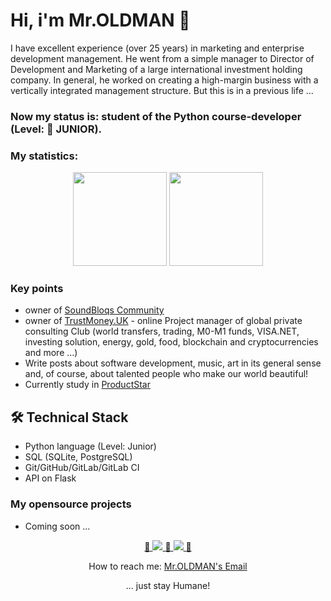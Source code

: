 <!--
**whoisoldman/whoisoldman.github.io** is a ✨ _special_ ✨ repository because its `README.md` (this file) appears on your GitHub profile.

Here are some ideas to get you started:

- 🔭 I’m currently working on ...
- 🌱 I’m currently learning ...
- 👯 I’m looking to collaborate on ...
- 🤔 I’m looking for help with ...
- 💬 Ask me about ...
- 📫 How to reach me: ...
- 😄 Pronouns: ...
- ⚡ Fun fact: ...
-->

# Hi, i'm Mr.OLDMAN 👋
I have excellent experience (over 25 years) in marketing and enterprise development management. He went from a simple manager to Director of Development and Marketing of a large international investment holding company. In general, he worked on creating a high-margin business with a vertically integrated management structure. But this is in a previous life ...

### Now my status is: student of the Python course-developer (Level: &#x1f535; JUNIOR).
### My statistics:
<p align='center'>
   <a href="https://github-readme-stats.vercel.app/api?username=whoisoldman&show_icons=true&count_private=true"><img 
      height=150
      src="https://github-readme-stats.vercel.app/api?username=whoisoldman&show_icons=true&count_private=true"/></a>
   <a href="https://github.com/romankh3/github-readme-stats"><img height=150
   src="https://github-readme-stats.vercel.app/api/top-langs/?username=whoisoldman&layout=compact"/></a>
</p>

### Key points
*   owner of [SoundBloqs Community](https://soundbloqs.com/) <!-- and [Template Repository](https://github.com/template-repository) organizations.-->
*   owner of [TrustMoney.UK](https://trustmoney.uk/) - online Project manager of global private consulting Club (world transfers, trading, M0-M1 funds, VISA.NET, investing solution, energy, gold, food, blockchain and cryptocurrencies and more ...)
*   Write posts about software development, music, art in its general sense and, of course, about talented people who make our world beautiful!
*   Currently study in [ProductStar](https://productstar.ru/)

## 🛠 Technical Stack
*   Python language (Level: Junior) 
*   SQL (SQLite, PostgreSQL)
*   Git/GitHub/GitLab/GitLab CI
*   API on Flask

### My opensource projects

*   Coming soon ...

<p align='center'>
   <a href="https://www.linkedin.com/in/soundbloqs/">
      💬 <img src="https://img.shields.io/badge/linkedin-%230077B5.svg?&style=for-the-badge&logo=linkedin&logoColor=white"/> 💬
   </a>
   <a href="https://t.me/soundbloqsfb_bot">
       <img src="https://img.shields.io/badge/Telegram-2CA5E0?style=for-the-badge&logo=telegram&logoColor=white"/> 💬
   </a>
<p align='center'>
   How to reach me: <a href='mailto:it@dontnsp.am'>Mr.OLDMAN's Email</a>
</p>
<p align="center">
   ... just stay Humane!
</p>
